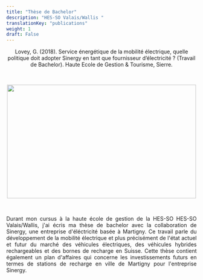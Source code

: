 ```yaml
---
title: "Thèse de Bachelor"
description: "HES-SO Valais/Wallis "
translationKey: "publications"
weight: 1
draft: False
---
```


<center> Lovey, G. (2018). Service énergétique de la mobilité électrique, quelle politique doit adopter Sinergy en tant que fournisseur d’électricité ? (Travail de Bachelor). Haute Ecole de Gestion & Tourisme, Sierre.</p></center>

<p>&nbsp; </p>

<p align="center">
  <img src="/electric-car.png" width="500" height="300"/>
</p>

<p>&nbsp; </p>

<p style="text-align:justify;">Durant mon cursus à la haute école de gestion de la HES-SO HES-SO Valais/Wallis, j'ai écris ma thèse de bachelor avec la collaboration de Sinergy, une entreprise d'éléctricité basée à Martigny. Ce travail parle du développement de la mobilité électrique et plus précisément de l'état actuel et futur du marché des véhicules électriques, des véhicules hybrides rechargeables et des bornes de recharge en Suisse.  Cette thèse contient également un plan d'affaires qui concerne les investissements futurs en termes de stations de recharge en ville de Martigny pour l'entreprise Sinergy.</p> 
